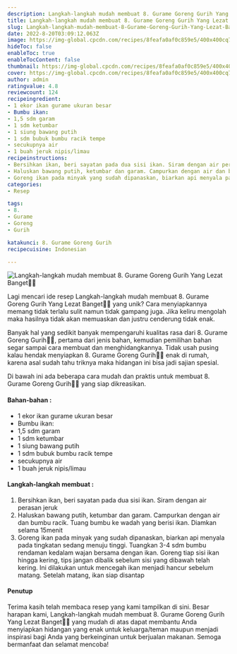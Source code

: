 ```yaml
---
description: Langkah-langkah mudah membuat 8. Gurame Goreng Gurih Yang Lezat Banget"
title: Langkah-langkah mudah membuat 8. Gurame Goreng Gurih Yang Lezat Banget
slug: Langkah-langkah-mudah-membuat-8-Gurame-Goreng-Gurih-Yang-Lezat-Banget
date: 2022-8-20T03:09:12.063Z
image: https://img-global.cpcdn.com/recipes/8feafa0af0c859e5/400x400cq70/photo.jpg
hideToc: false
enableToc: true
enableTocContent: false
thumbnail: https://img-global.cpcdn.com/recipes/8feafa0af0c859e5/400x400cq70/photo.jpg
cover: https://img-global.cpcdn.com/recipes/8feafa0af0c859e5/400x400cq70/photo.jpg
author: admin
ratingvalue: 4.8
reviewcount: 124
recipeingredient:
- 1 ekor ikan gurame ukuran besar
- Bumbu ikan:
- 1,5 sdm garam
- 1 sdm ketumbar
- 1 siung bawang putih
- 1 sdm bubuk bumbu racik tempe
- secukupnya air
- 1 buah jeruk nipis/limau
recipeinstructions:
- Bersihkan ikan, beri sayatan pada dua sisi ikan. Siram dengan air perasan jeruk
- Haluskan bawang putih, ketumbar dan garam. Campurkan dengan air dan bumbu racik. Tuang bumbu ke wadah yang berisi ikan. Diamkan selama 15menit
- Goreng ikan pada minyak yang sudah dipanaskan, biarkan api menyala pada tingkatan sedang menuju tinggi. Tuangkan 3-4 sdm bumbu rendaman kedalam wajan bersama dengan ikan. Goreng tiap sisi ikan hingga kering, tips jangan dibalik sebelum sisi yang dibawah telah kering. Ini dilakukan untuk mencegah ikan menjadi hancur sebelum matang. Setelah matang, ikan siap disantap
categories:
- Resep

tags:
- 8.
- Gurame
- Goreng
- Gurih

katakunci: 8. Gurame Goreng Gurih
recipecuisine: Indonesian

---
```


![Langkah-langkah mudah membuat 8. Gurame Goreng Gurih Yang Lezat Banget👩‍🍳](https://img-global.cpcdn.com/recipes/8feafa0af0c859e5/400x400cq70/photo.jpg)

Lagi mencari ide resep Langkah-langkah mudah membuat 8. Gurame Goreng Gurih Yang Lezat Banget👩‍🍳 yang unik? Cara menyiapkannya memang tidak terlalu sulit namun tidak gampang juga. Jika keliru mengolah maka hasilnya tidak akan memuaskan dan justru cenderung tidak enak.

Banyak hal yang sedikit banyak mempengaruhi kualitas rasa dari 8. Gurame Goreng Gurih👩‍🍳, pertama dari jenis bahan, kemudian pemilihan bahan segar sampai cara membuat dan menghidangkannya. Tidak usah pusing kalau hendak menyiapkan 8. Gurame Goreng Gurih👩‍🍳 enak di rumah, karena asal sudah tahu triknya maka hidangan ini bisa jadi sajian spesial.

Di bawah ini ada beberapa cara mudah dan praktis untuk membuat 8. Gurame Goreng Gurih👩‍🍳 yang siap dikreasikan.

<!--inarticleads1-->

#### Bahan-bahan :

- 1 ekor ikan gurame ukuran besar
- Bumbu ikan:
- 1,5 sdm garam
- 1 sdm ketumbar
- 1 siung bawang putih
- 1 sdm bubuk bumbu racik tempe
- secukupnya air
- 1 buah jeruk nipis/limau

<!--inarticleads2-->

#### Langkah-langkah membuat :

1. Bersihkan ikan, beri sayatan pada dua sisi ikan. Siram dengan air perasan jeruk
1. Haluskan bawang putih, ketumbar dan garam. Campurkan dengan air dan bumbu racik. Tuang bumbu ke wadah yang berisi ikan. Diamkan selama 15menit
1. Goreng ikan pada minyak yang sudah dipanaskan, biarkan api menyala pada tingkatan sedang menuju tinggi. Tuangkan 3-4 sdm bumbu rendaman kedalam wajan bersama dengan ikan. Goreng tiap sisi ikan hingga kering, tips jangan dibalik sebelum sisi yang dibawah telah kering. Ini dilakukan untuk mencegah ikan menjadi hancur sebelum matang. Setelah matang, ikan siap disantap

#### Penutup

Terima kasih telah membaca resep yang kami tampilkan di sini. Besar harapan kami, Langkah-langkah mudah membuat 8. Gurame Goreng Gurih Yang Lezat Banget👩‍🍳 yang mudah di atas dapat membantu Anda menyiapkan hidangan yang enak untuk keluarga/teman maupun menjadi inspirasi bagi Anda yang berkeinginan untuk berjualan makanan. Semoga bermanfaat dan selamat mencoba!